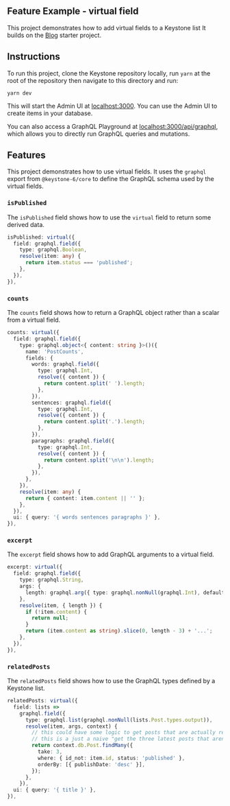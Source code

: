 ## Feature Example - virtual field

This project demonstrates how to add virtual fields to a Keystone list
It builds on the [Blog](../blog) starter project.

## Instructions

To run this project, clone the Keystone repository locally, run `yarn` at the root of the repository then navigate to this directory and run:

```shell
yarn dev
```

This will start the Admin UI at [localhost:3000](http://localhost:3000).
You can use the Admin UI to create items in your database.

You can also access a GraphQL Playground at [localhost:3000/api/graphql](http://localhost:3000/api/graphql), which allows you to directly run GraphQL queries and mutations.

## Features

This project demonstrates how to use virtual fields.
It uses the `graphql` export from `@keystone-6/core` to define the GraphQL schema used by the virtual fields.

### `isPublished`

The `isPublished` field shows how to use the `virtual` field to return some derived data.

```ts
isPublished: virtual({
  field: graphql.field({
    type: graphql.Boolean,
    resolve(item: any) {
      return item.status === 'published';
    },
  }),
}),
```

### `counts`

The `counts` field shows how to return a GraphQL object rather than a scalar from a virtual field.

```ts
counts: virtual({
  field: graphql.field({
    type: graphql.object<{ content: string }>()({
      name: 'PostCounts',
      fields: {
        words: graphql.field({
          type: graphql.Int,
          resolve({ content }) {
            return content.split(' ').length;
          },
        }),
        sentences: graphql.field({
          type: graphql.Int,
          resolve({ content }) {
            return content.split('.').length;
          },
        }),
        paragraphs: graphql.field({
          type: graphql.Int,
          resolve({ content }) {
            return content.split('\n\n').length;
          },
        }),
      },
    }),
    resolve(item: any) {
      return { content: item.content || '' };
    },
  }),
  ui: { query: '{ words sentences paragraphs }' },
}),
```

### `excerpt`

The `excerpt` field shows how to add GraphQL arguments to a virtual field.

```ts
excerpt: virtual({
  field: graphql.field({
    type: graphql.String,
    args: {
      length: graphql.arg({ type: graphql.nonNull(graphql.Int), defaultValue: 200 }),
    },
    resolve(item, { length }) {
      if (!item.content) {
        return null;
      }
      return (item.content as string).slice(0, length - 3) + '...';
    },
  }),
}),
```

### `relatedPosts`

The `relatedPosts` field shows how to use the GraphQL types defined by a Keystone list.

```ts
relatedPosts: virtual({
  field: lists =>
    graphql.field({
      type: graphql.list(graphql.nonNull(lists.Post.types.output)),
      resolve(item, args, context) {
        // this could have some logic to get posts that are actually related to this one somehow
        // this is a just a naive "get the three latest posts that aren't this one"
        return context.db.Post.findMany({
          take: 3,
          where: { id_not: item.id, status: 'published' },
          orderBy: [{ publishDate: 'desc' }],
        });
      },
    }),
  ui: { query: '{ title }' },
}),
```
